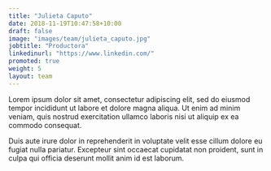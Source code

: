 ```yaml
---
title: "Julieta Caputo"
date: 2018-11-19T10:47:58+10:00
draft: false
image: "images/team/julieta_caputo.jpg"
jobtitle: "Productora"
linkedinurl: "https://www.linkedin.com/"
promoted: true
weight: 5
layout: team
---
```


Lorem ipsum dolor sit amet, consectetur adipiscing elit, sed do eiusmod tempor incididunt ut labore et dolore magna aliqua. Ut enim ad minim veniam, quis nostrud exercitation ullamco laboris nisi ut aliquip ex ea commodo consequat.

Duis aute irure dolor in reprehenderit in voluptate velit esse cillum dolore eu fugiat nulla pariatur. Excepteur sint occaecat cupidatat non proident, sunt in culpa qui officia deserunt mollit anim id est laborum.
